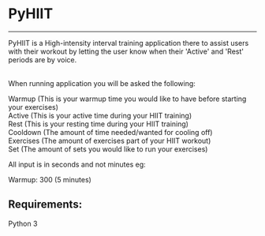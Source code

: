 # PyHIIT
-------------------
PyHIIT is a High-intensity interval training application there to assist users with their workout by letting the user know when their 'Active' and 'Rest' periods are by voice.<br /><br />

When running application you will be asked the following:<br />

Warmup (This is your warmup time you would like to have before starting your exercises)<br />
Active (This is your active time during your HIIT training)<br />
Rest (This is your resting time during your HIIT training)<br />
Cooldown (The amount of time needed/wanted for cooling off)<br />
Exercises (The amount of exercises part of your HIIT workout)<br />
Set (The amount of sets you would like to run your exercises)<br />

All input is in seconds and not minutes eg:

Warmup: 300 (5 minutes)

Requirements:
-------------------

Python 3

